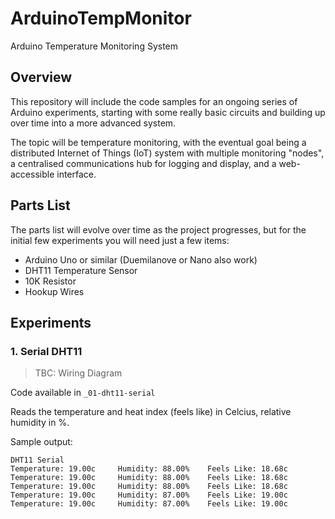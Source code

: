 # ArduinoTempMonitor

Arduino Temperature Monitoring System

## Overview

This repository will include the code samples for an ongoing series of Arduino experiments, starting with some really basic circuits and building up over time into a more advanced system.

The topic will be temperature monitoring, with the eventual goal being a distributed Internet of Things (IoT) system with multiple monitoring "nodes", a centralised communications hub for logging and display, and a web-accessible interface.

## Parts List

The parts list will evolve over time as the project progresses, but for the initial few experiments you will need just a few items:

* Arduino Uno or similar (Duemilanove or Nano also work)
* DHT11 Temperature Sensor
* 10K Resistor
* Hookup Wires

## Experiments

### 1. Serial DHT11

> TBC: Wiring Diagram

Code available in `_01-dht11-serial`

Reads the temperature and heat index (feels like) in Celcius, relative humidity in %.

Sample output:

```
DHT11 Serial
Temperature: 19.00c 	Humidity: 88.00% 	Feels Like: 18.68c
Temperature: 19.00c 	Humidity: 88.00% 	Feels Like: 18.68c
Temperature: 19.00c 	Humidity: 88.00% 	Feels Like: 18.68c
Temperature: 19.00c 	Humidity: 87.00% 	Feels Like: 19.00c
Temperature: 19.00c 	Humidity: 87.00% 	Feels Like: 19.00c```